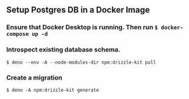 ## Setup Postgres DB in a Docker Image

### Ensure that Docker Desktop is running. Then run `$ docker-compose up -d`

### Introspect existing database schema.

`$ deno --env -A --node-modules-dir npm:drizzle-kit pull`

### Create a migration

`$ deno -A npm:drizzle-kit generate`
